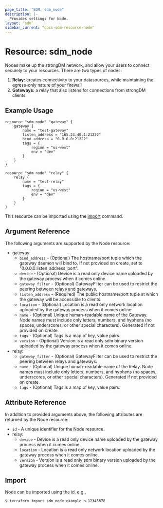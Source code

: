 ```yaml
---
page_title: "SDM: sdm_node"
description: |-
  Provides settings for Node.
layout: “sdm”
sidebar_current: “docs-sdm-resource-node"
---
```

# Resource: sdm_node

Nodes make up the strongDM network, and allow your users to connect securely to your resources.
 There are two types of nodes:
 1. **Relay:** creates connectivity to your datasources, while maintaining the egress-only nature of your firewall
 1. **Gateways:** a relay that also listens for connections from strongDM clients
## Example Usage

```hcl
resource "sdm_node" "gateway" {
    gateway {
        name = "test-gateway"
        listen_address = "165.23.40.1:21222"
        bind_address = "0.0.0.0:21222"
        tags = {
            region = "us-west"
            env = "dev"
        }    
    }
}

resource "sdm_node" "relay" {
    relay {
        name = "test-relay"
        tags = {
            region = "us-west"
            env = "dev"
        }    
    }
}
```
This resource can be imported using the [import](https://www.terraform.io/docs/cli/commands/import.html) command.

## Argument Reference
The following arguments are supported by the Node resource:
* gateway:
	* `bind_address` - (Optional) The hostname/port tuple which the gateway daemon will bind to. If not provided on create, set to "0.0.0.0:listen_address_port".
	* `device` - (Optional) Device is a read only device name uploaded by the gateway process when  it comes online.
	* `gateway_filter` - (Optional) GatewayFilter can be used to restrict the peering between relays and gateways.
	* `listen_address` - (Required) The public hostname/port tuple at which the gateway will be accessible to clients.
	* `location` - (Optional) Location is a read only network location uploaded by the gateway process when it comes online.
	* `name` - (Optional) Unique human-readable name of the Gateway. Node names must include only letters, numbers, and hyphens (no spaces, underscores, or other special characters). Generated if not provided on create.
	* `tags` - (Optional) Tags is a map of key, value pairs.
	* `version` - (Optional) Version is a read only sdm binary version uploaded by the gateway process when it comes online.
* relay:
	* `gateway_filter` - (Optional) GatewayFilter can be used to restrict the peering between relays and gateways.
	* `name` - (Optional) Unique human-readable name of the Relay. Node names must include only letters, numbers, and hyphens (no spaces, underscores, or other special characters). Generated if not provided on create.
	* `tags` - (Optional) Tags is a map of key, value pairs.
## Attribute Reference
In addition to provided arguments above, the following attributes are returned by the Node resource:
* `id` - A unique identifier for the Node resource.
* relay:
	* `device` - Device is a read only device name uploaded by the gateway process when  it comes online.
	* `location` - Location is a read only network location uploaded by the gateway process when it comes online.
	* `version` - Version is a read only sdm binary version uploaded by the gateway process when it comes online.
## Import
Node can be imported using the id, e.g.,

```
$ terraform import sdm_node.example n-12345678
```
